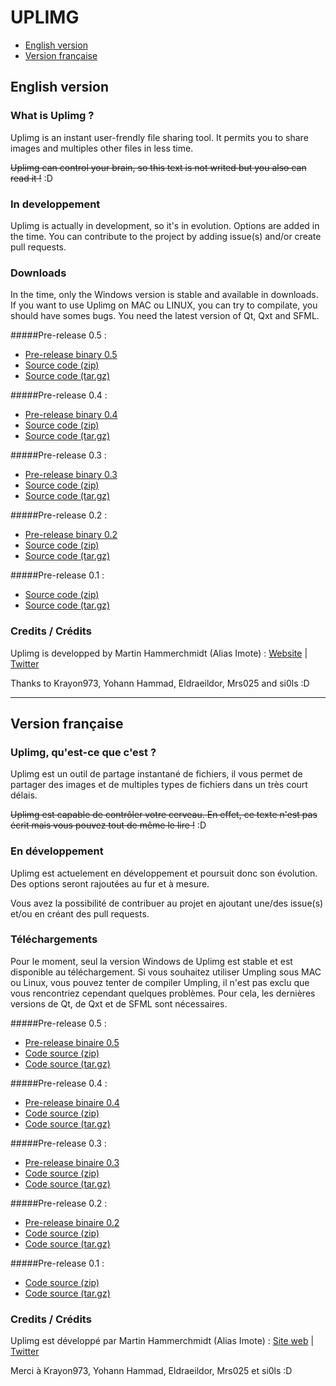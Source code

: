 # UPLIMG

- [English version](#english-version)
- [Version française](#version-fran%C3%A7aise)

## English version

### What is Uplimg ?

Uplimg is an instant user-frendly file sharing tool.
It permits you to share images and multiples other files in less time.

~~Uplimg can control your brain, so this text is not writed but you also can read it !~~ :D

### In developpement

Uplimg is actually in development, so it's in evolution. Options are added in the time. You can contribute to the project by adding issue(s) and/or create pull requests.

### Downloads

In the time, only the Windows version is stable and available in downloads. If you want to use Uplimg on MAC ou LINUX, you can try to compilate, you should have somes bugs. You need the latest version of Qt, Qxt and SFML.

#####Pre-release 0.5 :
- [Pre-release binary 0.5](https://github.com/Imote/Uplimg/releases/download/0.5/uplimg-0.5-x86-W.zip)
- [Source code (zip)](https://github.com/Imote/Uplimg/archive/0.5.zip)
- [Source code (tar.gz)](https://github.com/Imote/Uplimg/archive/0.5.tar.gz)

#####Pre-release 0.4 :
- [Pre-release binary 0.4](https://github.com/Imote/Uplimg/releases/download/0.4/uplimg-0.4-x86-W.zip)
- [Source code (zip)](https://github.com/Imote/Uplimg/archive/0.4.zip)
- [Source code (tar.gz)](https://github.com/Imote/Uplimg/archive/0.4.tar.gz)

#####Pre-release 0.3 :
- [Pre-release binary 0.3](https://github.com/Imote/Uplimg/releases/download/0.3/uplimg-0.3-x86-W.zip)
- [Source code (zip)](https://github.com/Imote/Uplimg/archive/0.3.zip)
- [Source code (tar.gz)](https://github.com/Imote/Uplimg/archive/0.3.tar.gz)

#####Pre-release 0.2 :
- [Pre-release binary 0.2](https://github.com/Imote/Uplimg/releases/download/0.2/uplimg.zip)
- [Source code (zip)](https://github.com/Imote/Uplimg/archive/0.2.zip)
- [Source code (tar.gz)](https://github.com/Imote/Uplimg/archive/0.2.tar.gz)

#####Pre-release 0.1 :
- [Source code (zip)](https://github.com/Imote/Uplimg/archive/0.1.zip)
- [Source code (tar.gz)](https://github.com/Imote/Uplimg/archive/0.1.tar.gz)

### Credits  /  Crédits

Uplimg is developped by Martin Hammerchmidt (Alias Imote) : [Website](http://www.imote.eu/)  |  [Twitter](https://twitter.com/_MartinH_)

Thanks to Krayon973, Yohann Hammad, Eldraeildor, Mrs025 and si0ls :D


***

## Version française

### Uplimg, qu'est-ce que c'est ?

Uplimg est un outil de partage instantané de fichiers, il vous permet de partager des images et de multiples types de fichiers dans un très court délais.

~~Uplimg est capable de contrôler votre cerveau. En effet, ce texte n'est pas écrit mais vous pouvez tout de même le lire !~~ :D

### En développement

Uplimg est actuelement en développement et poursuit donc son évolution. Des options seront rajoutées au fur et à mesure.

Vous avez la possibilité de contribuer au projet en ajoutant une/des issue(s) et/ou en créant des pull requests.

### Téléchargements

Pour le moment, seul la version Windows de Uplimg est stable et est disponible au téléchargement.
Si vous souhaitez utiliser Umpling sous MAC ou Linux, vous pouvez tenter de compiler Umpling, il n'est pas exclu que vous rencontriez cependant quelques problèmes.
Pour cela, les dernières versions de Qt, de Qxt et de SFML sont nécessaires.

#####Pre-release 0.5 :
- [Pre-release binaire 0.5](https://github.com/Imote/Uplimg/releases/download/0.5/uplimg-0.5-x86-W.zip)
- [Code source (zip)](https://github.com/Imote/Uplimg/archive/0.5.zip)
- [Code source (tar.gz)](https://github.com/Imote/Uplimg/archive/0.5.tar.gz)

#####Pre-release 0.4 :
- [Pre-release binaire 0.4](https://github.com/Imote/Uplimg/releases/download/0.4/uplimg-0.4-x86-W.zip)
- [Code source (zip)](https://github.com/Imote/Uplimg/archive/0.4.zip)
- [Code source (tar.gz)](https://github.com/Imote/Uplimg/archive/0.4.tar.gz)

#####Pre-release 0.3 :
- [Pre-release binaire 0.3](https://github.com/Imote/Uplimg/releases/download/0.3/uplimg-0.3-x86-W.zip)
- [Code source (zip)](https://github.com/Imote/Uplimg/archive/0.3.zip)
- [Code source (tar.gz)](https://github.com/Imote/Uplimg/archive/0.3.tar.gz)

#####Pre-release 0.2 :
- [Pre-release binaire 0.2](https://github.com/Imote/Uplimg/releases/download/0.2/uplimg.zip)
- [Code source (zip)](https://github.com/Imote/Uplimg/archive/0.2.zip)
- [Code source (tar.gz)](https://github.com/Imote/Uplimg/archive/0.2.tar.gz)

#####Pre-release 0.1 :
- [Code source (zip)](https://github.com/Imote/Uplimg/archive/0.1.zip)
- [Code source (tar.gz)](https://github.com/Imote/Uplimg/archive/0.1.tar.gz)

### Credits  /  Crédits

Uplimg est développé par Martin Hammerchmidt (Alias Imote) : [Site web](http://www.imote.eu/)  |  [Twitter](https://twitter.com/_MartinH_)

Merci à Krayon973, Yohann Hammad, Eldraeildor, Mrs025 et si0ls :D
